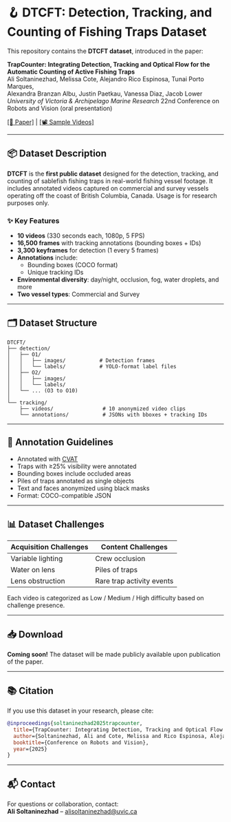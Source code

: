 
# 🪝 DTCFT: Detection, Tracking, and Counting of Fishing Traps Dataset

This repository contains the **DTCFT dataset**, introduced in the paper:

**TrapCounter: Integrating Detection, Tracking and Optical Flow for the Automatic Counting of Active Fishing Traps**  
Ali Soltaninezhad, Melissa Cote, Alejandro Rico Espinosa, Tunai Porto Marques,  
Alexandra Branzan Albu, Justin Paetkau, Vanessa Diaz, Jacob Lower  
*University of Victoria & Archipelago Marine Research*
22nd Conference on Robots and Vision (oral presentation)

[[📄 Paper]](link-to-paper) | [[📽 Sample Videos]](link-to-videos-if-any)

---

## 📦 Dataset Description

**DTCFT** is the **first public dataset** designed for the detection, tracking, and counting of sablefish fishing traps in real-world fishing vessel footage. It includes annotated videos captured on commercial and survey vessels operating off the coast of British Columbia, Canada. Usage is for research purposes only.

### ✨ Key Features

- **10 videos** (330 seconds each, 1080p, 5 FPS)
- **16,500 frames** with tracking annotations (bounding boxes + IDs)
- **3,300 keyframes** for detection (1 every 5 frames)
- **Annotations** include:
  - Bounding boxes (COCO format)
  - Unique tracking IDs
- **Environmental diversity**: day/night, occlusion, fog, water droplets, and more
- **Two vessel types**: Commercial and Survey

---

## 🗂 Dataset Structure

```
DTCFT/
├── detection/
│   ├── O1/
│   │   ├── images/           # Detection frames
│   │   └── labels/           # YOLO-format label files
│   ├── O2/
│   │   ├── images/
│   │   └── labels/
│   └── ... (O3 to O10)
│
└── tracking/
    ├── videos/                # 10 anonymized video clips
    └── annotations/           # JSONs with bboxes + tracking IDs
```

---

## 🧠 Annotation Guidelines

- Annotated with [CVAT](https://github.com/cvat-ai/cvat)
- Traps with ≥25% visibility were annotated
- Bounding boxes include occluded areas
- Piles of traps annotated as single objects
- Text and faces anonymized using black masks
- Format: COCO-compatible JSON

---

## 📊 Dataset Challenges

| Acquisition Challenges     | Content Challenges         |
|---------------------------|----------------------------|
| Variable lighting          | Crew occlusion             |
| Water on lens              | Piles of traps             |
| Lens obstruction           | Rare trap activity events  |

Each video is categorized as Low / Medium / High difficulty based on challenge presence.

---

## 📥 Download

**Coming soon!** The dataset will be made publicly available upon publication of the paper.

---

## 📚 Citation

If you use this dataset in your research, please cite:

```bibtex
@inproceedings{soltaninezhad2025trapcounter,
  title={TrapCounter: Integrating Detection, Tracking and Optical Flow for the Automatic Counting of Active Fishing Traps},
  author={Soltaninezhad, Ali and Cote, Melissa and Rico Espinosa, Alejandro and Porto Marques, Tunai and Branzan Albu, Alexandra and Paetkau, Justin and Diaz, Vanessa and Lower, Jacob},
  booktitle={Conference on Robots and Vision},
  year={2025}
}
```

---

## 📬 Contact

For questions or collaboration, contact:  
**Ali Soltaninezhad** – [alisoltaninezhad@uvic.ca](mailto:alisoltaninezhad@uvic.ca)
